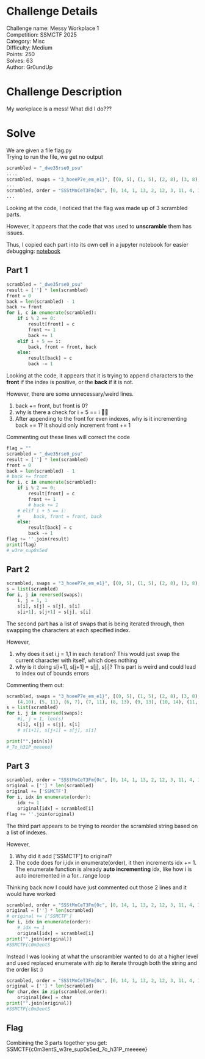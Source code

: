 # Challenge Details
Challenge name: Messy Workplace 1  
Competition: SSMCTF 2025  
Category: Misc  
Difficulty: Medium  
Points: 250  
Solves: 63  
Author: Gr0undUp  

# Challenge Description
My workplace is a mess! What did I do???

# Solve
We are given a file flag.py  
Trying to run the file, we get no output

```python
scrambled = "_dwe35rse0_psu"
....
scrambled, swaps = "3_hoeeP7e_em_e1}", [(0, 5), (1, 5), (2, 8), (3, 8), (4, 10), (5, 11), (6, 7), (7, 11), (8, 13), (9, 13), (10, 14), (11, 13), (12, 2), (13, 2), (14, 2)]
...
scrambled, order = "SSStMnCeT3Fm{0c", [0, 14, 1, 13, 2, 12, 3, 11, 4, 10, 5, 9, 6, 8, 7]
...
```

Looking at the code, I noticed that the flag was made up of 3 scrambled parts.

However, it appears that the code that was used to **unscramble** them has issues.

Thus, I copied each part into its own cell in a jupyter notebook for easier debugging: 
[notebook](solve.ipynb)

## Part 1
```python
scrambled = "_dwe35rse0_psu"
result = [''] * len(scrambled)
front = 0
back = len(scrambled) - 1
back += front
for i, c in enumerate(scrambled):
    if i % 2 == 0:
        result[front] = c
        front += 1
        back += 1
    elif i + 5 == i:
        back, front = front, back
    else:
        result[back] = c
        back -= 1
```
Looking at the code, it appears that it is trying to append characters to the **front** if the index is positive, or the **back** if it is not.

However, there are some unnecessary/weird lines.

1. back += front, but front is 0?
2. why is there a check for i + 5 == i 🤨🤨
3. After appending to the front for even indexes, why is it incrementing back += 1? It should only increment front += 1

Commenting out these lines will correct the code 

```python 
flag = ""
scrambled = "_dwe35rse0_psu"
result = [''] * len(scrambled)
front = 0
back = len(scrambled) - 1
# back += front
for i, c in enumerate(scrambled):
    if i % 2 == 0:
        result[front] = c
        front += 1
        # back += 1
    # elif i + 5 == i:
    #     back, front = front, back
    else:
        result[back] = c
        back -= 1
flag += ''.join(result)
print(flag)
#_w3re_sup0s5ed
```

## Part 2
```python
scrambled, swaps = "3_hoeeP7e_em_e1}", [(0, 5), (1, 5), (2, 8), (3, 8), (4, 10), (5, 11), (6, 7), (7, 11), (8, 13), (9, 13), (10, 14), (11, 13), (12, 2), (13, 2), (14, 2)]
s = list(scrambled)
for i, j in reversed(swaps):
    i, j = 1, 1
    s[i], s[j] = s[j], s[i]
    s[i+1], s[j+1] = s[j], s[i]
```
The second part has a list of swaps that is being iterated through, then swapping the characters at each specified index.

However,
1. why does it set i,j = 1,1 in each iteration? This would just swap the current character with itself, which does nothing
2. why is it doing s[i+1], s[j+1] = s[j], s[i]? This part is weird and could lead to index out of bounds errors

Commenting them out:
```python
scrambled, swaps = "3_hoeeP7e_em_e1}", [(0, 5), (1, 5), (2, 8), (3, 8),
    (4,10), (5, 11), (6, 7), (7, 11), (8, 13), (9, 13), (10, 14), (11, 13), (12, 2), (13, 2), (14, 2)]
s = list(scrambled)
for i, j in reversed(swaps):
    #i, j = 1, len(s)
    s[i], s[j] = s[j], s[i]
    # s[i+1], s[j+1] = s[j], s[i]

print("".join(s))
#_7o_h31P_meeeee}
```

## Part 3
```python
scrambled, order = "SSStMnCeT3Fm{0c", [0, 14, 1, 13, 2, 12, 3, 11, 4, 10, 5, 9, 6, 8, 7]
original = [''] * len(scrambled)
original += ['SSMCTF']
for i, idx in enumerate(order):
    idx += 1
    original[idx] = scrambled[i]
flag += ''.join(original)
```
The third part appears to be trying to reorder the scrambled string based on a list of indexes.

However,
1. Why did it add ['SSMCTF'] to original?
2. The code does for i,idx in enumerate(order), it then increments idx += 1.
 The enumerate function is already **auto incrementing** idx, like how i is auto incremented in a for...range loop

Thinking back now I could have just commented out those 2 lines and it would have worked

```python
scrambled, order = "SSStMnCeT3Fm{0c", [0, 14, 1, 13, 2, 12, 3, 11, 4, 10, 5, 9, 6, 8, 7]
original = [''] * len(scrambled)
# original += ['SSMCTF']
for i, idx in enumerate(order):
    # idx += 1
    original[idx] = scrambled[i]
print("".join(original))
#SSMCTF{c0m3entS
```
Instead I was looking at what the unscrambler wanted to do at a higher level and used replaced enumerate with zip to iterate through both the string and the order list :)

```python
scrambled, order = "SSStMnCeT3Fm{0c", [0, 14, 1, 13, 2, 12, 3, 11, 4, 10, 5, 9, 6, 8, 7]
original = [''] * len(scrambled)
for char,dex in zip(scrambled,order):
    original[dex] = char
print("".join(original))
#SSMCTF{c0m3entS
```

## Flag
Combining the 3 parts together you get: SSMCTF{c0m3entS_w3re_sup0s5ed_7o_h31P_meeeee}




